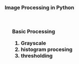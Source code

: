 ### Image Processing in Python <br>
<br>
<ol> <h3> Basic Processing <ol>
<li> Grayscale
<li> histogram procesing 
<li> thresholding 
</ol>

